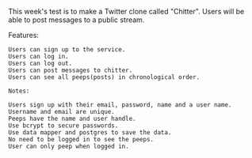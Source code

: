 This week's test is to make a Twitter clone called "Chitter". Users will be able to post messages to a public stream.

Features:
	
	Users can sign up to the service.
	Users can log in.
	Users can log out.
	Users can post messages to chitter.
	Users can see all peeps(posts) in chronological order.

	Notes:

	Users sign up with their email, password, name and a user name.
	Username and email are unique.
	Peeps have the name and user handle.
	Use bcrypt to secure passwords.
	Use data mapper and postgres to save the data.
	No need to be logged in to see the peeps.
	User can only peep when logged in.

	
